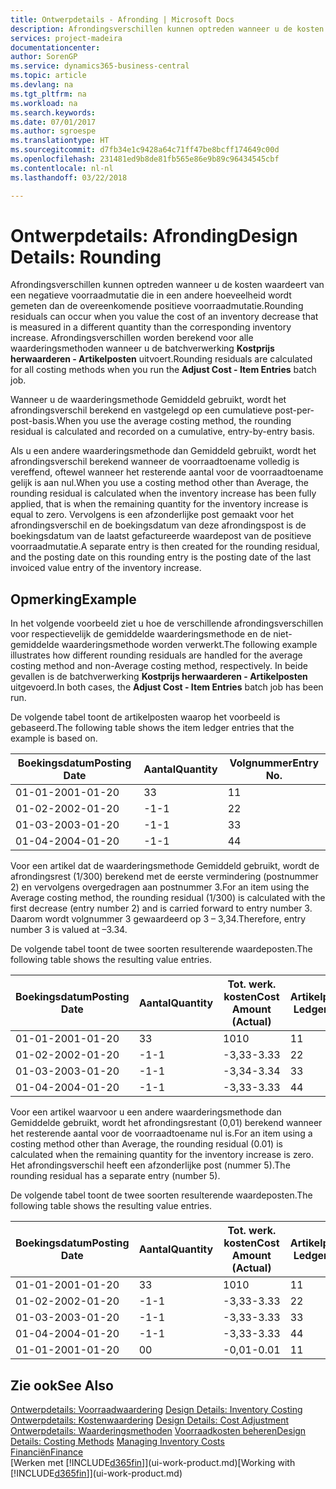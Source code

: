 ```yaml
---
title: Ontwerpdetails - Afronding | Microsoft Docs
description: Afrondingsverschillen kunnen optreden wanneer u de kosten waardeert van een negatieve voorraadmutatie die in een andere hoeveelheid wordt gemeten dan de overeenkomende positieve voorraadmutatie. Afrondingsverschillen worden berekend voor alle waarderingsmethoden wanneer u de batchverwerking **Kostprijs herwaarderen - Artikelposten** uitvoert.
services: project-madeira
documentationcenter: 
author: SorenGP
ms.service: dynamics365-business-central
ms.topic: article
ms.devlang: na
ms.tgt_pltfrm: na
ms.workload: na
ms.search.keywords: 
ms.date: 07/01/2017
ms.author: sgroespe
ms.translationtype: HT
ms.sourcegitcommit: d7fb34e1c9428a64c71ff47be8bcff174649c00d
ms.openlocfilehash: 231481ed9b8de81fb565e86e9b89c96434545cbf
ms.contentlocale: nl-nl
ms.lasthandoff: 03/22/2018

---
```

# <a name="design-details-rounding"></a><span data-ttu-id="2e83b-104">Ontwerpdetails: Afronding</span><span class="sxs-lookup"><span data-stu-id="2e83b-104">Design Details: Rounding</span></span>
<span data-ttu-id="2e83b-105">Afrondingsverschillen kunnen optreden wanneer u de kosten waardeert van een negatieve voorraadmutatie die in een andere hoeveelheid wordt gemeten dan de overeenkomende positieve voorraadmutatie.</span><span class="sxs-lookup"><span data-stu-id="2e83b-105">Rounding residuals can occur when you value the cost of an inventory decrease that is measured in a different quantity than the corresponding inventory increase.</span></span> <span data-ttu-id="2e83b-106">Afrondingsverschillen worden berekend voor alle waarderingsmethoden wanneer u de batchverwerking **Kostprijs herwaarderen - Artikelposten** uitvoert.</span><span class="sxs-lookup"><span data-stu-id="2e83b-106">Rounding residuals are calculated for all costing methods when you run the **Adjust Cost - Item Entries** batch job.</span></span>  

 <span data-ttu-id="2e83b-107">Wanneer u de waarderingsmethode Gemiddeld gebruikt, wordt het afrondingsverschil berekend en vastgelegd op een cumulatieve post-per-post-basis.</span><span class="sxs-lookup"><span data-stu-id="2e83b-107">When you use the average costing method, the rounding residual is calculated and recorded on a cumulative, entry-by-entry basis.</span></span>  

 <span data-ttu-id="2e83b-108">Als u een andere waarderingsmethode dan Gemiddeld gebruikt, wordt het afrondingsverschil berekend wanneer de voorraadtoename volledig is vereffend, oftewel wanneer het resterende aantal voor de voorraadtoename gelijk is aan nul.</span><span class="sxs-lookup"><span data-stu-id="2e83b-108">When you use a costing method other than Average, the rounding residual is calculated when the inventory increase has been fully applied, that is when the remaining quantity for the inventory increase is equal to zero.</span></span> <span data-ttu-id="2e83b-109">Vervolgens is een afzonderlijke post gemaakt voor het afrondingsverschil en de boekingsdatum van deze afrondingspost is de boekingsdatum van de laatst gefactureerde waardepost van de positieve voorraadmutatie.</span><span class="sxs-lookup"><span data-stu-id="2e83b-109">A separate entry is then created for the rounding residual, and the posting date on this rounding entry is the posting date of the last invoiced value entry of the inventory increase.</span></span>  

## <a name="example"></a><span data-ttu-id="2e83b-110">Opmerking</span><span class="sxs-lookup"><span data-stu-id="2e83b-110">Example</span></span>  
 <span data-ttu-id="2e83b-111">In het volgende voorbeeld ziet u hoe de verschillende afrondingsverschillen voor respectievelijk de gemiddelde waarderingsmethode en de niet-gemiddelde waarderingsmethode worden verwerkt.</span><span class="sxs-lookup"><span data-stu-id="2e83b-111">The following example illustrates how different rounding residuals are handled for the average costing method and non-Average costing method, respectively.</span></span> <span data-ttu-id="2e83b-112">In beide gevallen is de batchverwerking **Kostprijs herwaarderen - Artikelposten** uitgevoerd.</span><span class="sxs-lookup"><span data-stu-id="2e83b-112">In both cases, the **Adjust Cost - Item Entries** batch job has been run.</span></span>  

 <span data-ttu-id="2e83b-113">De volgende tabel toont de artikelposten waarop het voorbeeld is gebaseerd.</span><span class="sxs-lookup"><span data-stu-id="2e83b-113">The following table shows the item ledger entries that the example is based on.</span></span>  

|<span data-ttu-id="2e83b-114">Boekingsdatum</span><span class="sxs-lookup"><span data-stu-id="2e83b-114">Posting Date</span></span>|<span data-ttu-id="2e83b-115">Aantal</span><span class="sxs-lookup"><span data-stu-id="2e83b-115">Quantity</span></span>|<span data-ttu-id="2e83b-116">Volgnummer</span><span class="sxs-lookup"><span data-stu-id="2e83b-116">Entry No.</span></span>|  
|------------------|--------------|---------------|  
|<span data-ttu-id="2e83b-117">01-01-20</span><span class="sxs-lookup"><span data-stu-id="2e83b-117">01-01-20</span></span>|<span data-ttu-id="2e83b-118">3</span><span class="sxs-lookup"><span data-stu-id="2e83b-118">3</span></span>|<span data-ttu-id="2e83b-119">1</span><span class="sxs-lookup"><span data-stu-id="2e83b-119">1</span></span>|  
|<span data-ttu-id="2e83b-120">01-02-20</span><span class="sxs-lookup"><span data-stu-id="2e83b-120">02-01-20</span></span>|<span data-ttu-id="2e83b-121">-1</span><span class="sxs-lookup"><span data-stu-id="2e83b-121">-1</span></span>|<span data-ttu-id="2e83b-122">2</span><span class="sxs-lookup"><span data-stu-id="2e83b-122">2</span></span>|  
|<span data-ttu-id="2e83b-123">01-03-20</span><span class="sxs-lookup"><span data-stu-id="2e83b-123">03-01-20</span></span>|<span data-ttu-id="2e83b-124">-1</span><span class="sxs-lookup"><span data-stu-id="2e83b-124">-1</span></span>|<span data-ttu-id="2e83b-125">3</span><span class="sxs-lookup"><span data-stu-id="2e83b-125">3</span></span>|  
|<span data-ttu-id="2e83b-126">01-04-20</span><span class="sxs-lookup"><span data-stu-id="2e83b-126">04-01-20</span></span>|<span data-ttu-id="2e83b-127">-1</span><span class="sxs-lookup"><span data-stu-id="2e83b-127">-1</span></span>|<span data-ttu-id="2e83b-128">4</span><span class="sxs-lookup"><span data-stu-id="2e83b-128">4</span></span>|  

 <span data-ttu-id="2e83b-129">Voor een artikel dat de waarderingsmethode Gemiddeld gebruikt, wordt de afrondingsrest (1/300) berekend met de eerste vermindering (postnummer 2) en vervolgens overgedragen aan postnummer 3.</span><span class="sxs-lookup"><span data-stu-id="2e83b-129">For an item using the Average costing method, the rounding residual (1/300) is calculated with the first decrease (entry number 2) and is carried forward to entry number 3.</span></span> <span data-ttu-id="2e83b-130">Daarom wordt volgnummer 3 gewaardeerd op 3 – 3,34.</span><span class="sxs-lookup"><span data-stu-id="2e83b-130">Therefore, entry number 3 is valued at –3.34.</span></span>  

 <span data-ttu-id="2e83b-131">De volgende tabel toont de twee soorten resulterende waardeposten.</span><span class="sxs-lookup"><span data-stu-id="2e83b-131">The following table shows the resulting value entries.</span></span>  

|<span data-ttu-id="2e83b-132">Boekingsdatum</span><span class="sxs-lookup"><span data-stu-id="2e83b-132">Posting Date</span></span>|<span data-ttu-id="2e83b-133">Aantal</span><span class="sxs-lookup"><span data-stu-id="2e83b-133">Quantity</span></span>|<span data-ttu-id="2e83b-134">Tot. werk. kosten</span><span class="sxs-lookup"><span data-stu-id="2e83b-134">Cost Amount (Actual)</span></span>|<span data-ttu-id="2e83b-135">Artikelpostnr.</span><span class="sxs-lookup"><span data-stu-id="2e83b-135">Item Ledger Entry No.</span></span>|<span data-ttu-id="2e83b-136">Volgnummer</span><span class="sxs-lookup"><span data-stu-id="2e83b-136">Entry No.</span></span>|  
|------------------|--------------|----------------------------|---------------------------|---------------|  
|<span data-ttu-id="2e83b-137">01-01-20</span><span class="sxs-lookup"><span data-stu-id="2e83b-137">01-01-20</span></span>|<span data-ttu-id="2e83b-138">3</span><span class="sxs-lookup"><span data-stu-id="2e83b-138">3</span></span>|<span data-ttu-id="2e83b-139">10</span><span class="sxs-lookup"><span data-stu-id="2e83b-139">10</span></span>|<span data-ttu-id="2e83b-140">1</span><span class="sxs-lookup"><span data-stu-id="2e83b-140">1</span></span>|<span data-ttu-id="2e83b-141">1</span><span class="sxs-lookup"><span data-stu-id="2e83b-141">1</span></span>|  
|<span data-ttu-id="2e83b-142">01-02-20</span><span class="sxs-lookup"><span data-stu-id="2e83b-142">02-01-20</span></span>|<span data-ttu-id="2e83b-143">-1</span><span class="sxs-lookup"><span data-stu-id="2e83b-143">-1</span></span>|<span data-ttu-id="2e83b-144">-3,33</span><span class="sxs-lookup"><span data-stu-id="2e83b-144">-3.33</span></span>|<span data-ttu-id="2e83b-145">2</span><span class="sxs-lookup"><span data-stu-id="2e83b-145">2</span></span>|<span data-ttu-id="2e83b-146">2</span><span class="sxs-lookup"><span data-stu-id="2e83b-146">2</span></span>|  
|<span data-ttu-id="2e83b-147">01-03-20</span><span class="sxs-lookup"><span data-stu-id="2e83b-147">03-01-20</span></span>|<span data-ttu-id="2e83b-148">-1</span><span class="sxs-lookup"><span data-stu-id="2e83b-148">-1</span></span>|<span data-ttu-id="2e83b-149">-3,34</span><span class="sxs-lookup"><span data-stu-id="2e83b-149">-3.34</span></span>|<span data-ttu-id="2e83b-150">3</span><span class="sxs-lookup"><span data-stu-id="2e83b-150">3</span></span>|<span data-ttu-id="2e83b-151">3</span><span class="sxs-lookup"><span data-stu-id="2e83b-151">3</span></span>|  
|<span data-ttu-id="2e83b-152">01-04-20</span><span class="sxs-lookup"><span data-stu-id="2e83b-152">04-01-20</span></span>|<span data-ttu-id="2e83b-153">-1</span><span class="sxs-lookup"><span data-stu-id="2e83b-153">-1</span></span>|<span data-ttu-id="2e83b-154">-3,33</span><span class="sxs-lookup"><span data-stu-id="2e83b-154">-3.33</span></span>|<span data-ttu-id="2e83b-155">4</span><span class="sxs-lookup"><span data-stu-id="2e83b-155">4</span></span>|<span data-ttu-id="2e83b-156">4</span><span class="sxs-lookup"><span data-stu-id="2e83b-156">4</span></span>|  

 <span data-ttu-id="2e83b-157">Voor een artikel waarvoor u een andere waarderingsmethode dan Gemiddelde gebruikt, wordt het afrondingsrestant (0,01) berekend wanneer het resterende aantal voor de voorraadtoename nul is.</span><span class="sxs-lookup"><span data-stu-id="2e83b-157">For an item using a costing method other than Average, the rounding residual (0.01) is calculated when the remaining quantity for the inventory increase is zero.</span></span> <span data-ttu-id="2e83b-158">Het afrondingsverschil heeft een afzonderlijke post (nummer 5).</span><span class="sxs-lookup"><span data-stu-id="2e83b-158">The rounding residual has a separate entry (number 5).</span></span>  

 <span data-ttu-id="2e83b-159">De volgende tabel toont de twee soorten resulterende waardeposten.</span><span class="sxs-lookup"><span data-stu-id="2e83b-159">The following table shows the resulting value entries.</span></span>  

|<span data-ttu-id="2e83b-160">Boekingsdatum</span><span class="sxs-lookup"><span data-stu-id="2e83b-160">Posting Date</span></span>|<span data-ttu-id="2e83b-161">Aantal</span><span class="sxs-lookup"><span data-stu-id="2e83b-161">Quantity</span></span>|<span data-ttu-id="2e83b-162">Tot. werk. kosten</span><span class="sxs-lookup"><span data-stu-id="2e83b-162">Cost Amount (Actual)</span></span>|<span data-ttu-id="2e83b-163">Artikelpostnr.</span><span class="sxs-lookup"><span data-stu-id="2e83b-163">Item Ledger Entry No.</span></span>|<span data-ttu-id="2e83b-164">Volgnummer</span><span class="sxs-lookup"><span data-stu-id="2e83b-164">Entry No.</span></span>|  
|------------------|--------------|----------------------------|---------------------------|---------------|  
|<span data-ttu-id="2e83b-165">01-01-20</span><span class="sxs-lookup"><span data-stu-id="2e83b-165">01-01-20</span></span>|<span data-ttu-id="2e83b-166">3</span><span class="sxs-lookup"><span data-stu-id="2e83b-166">3</span></span>|<span data-ttu-id="2e83b-167">10</span><span class="sxs-lookup"><span data-stu-id="2e83b-167">10</span></span>|<span data-ttu-id="2e83b-168">1</span><span class="sxs-lookup"><span data-stu-id="2e83b-168">1</span></span>|<span data-ttu-id="2e83b-169">1</span><span class="sxs-lookup"><span data-stu-id="2e83b-169">1</span></span>|  
|<span data-ttu-id="2e83b-170">01-02-20</span><span class="sxs-lookup"><span data-stu-id="2e83b-170">02-01-20</span></span>|<span data-ttu-id="2e83b-171">-1</span><span class="sxs-lookup"><span data-stu-id="2e83b-171">-1</span></span>|<span data-ttu-id="2e83b-172">-3,33</span><span class="sxs-lookup"><span data-stu-id="2e83b-172">-3.33</span></span>|<span data-ttu-id="2e83b-173">2</span><span class="sxs-lookup"><span data-stu-id="2e83b-173">2</span></span>|<span data-ttu-id="2e83b-174">2</span><span class="sxs-lookup"><span data-stu-id="2e83b-174">2</span></span>|  
|<span data-ttu-id="2e83b-175">01-03-20</span><span class="sxs-lookup"><span data-stu-id="2e83b-175">03-01-20</span></span>|<span data-ttu-id="2e83b-176">-1</span><span class="sxs-lookup"><span data-stu-id="2e83b-176">-1</span></span>|<span data-ttu-id="2e83b-177">-3,33</span><span class="sxs-lookup"><span data-stu-id="2e83b-177">-3.33</span></span>|<span data-ttu-id="2e83b-178">3</span><span class="sxs-lookup"><span data-stu-id="2e83b-178">3</span></span>|<span data-ttu-id="2e83b-179">3</span><span class="sxs-lookup"><span data-stu-id="2e83b-179">3</span></span>|  
|<span data-ttu-id="2e83b-180">01-04-20</span><span class="sxs-lookup"><span data-stu-id="2e83b-180">04-01-20</span></span>|<span data-ttu-id="2e83b-181">-1</span><span class="sxs-lookup"><span data-stu-id="2e83b-181">-1</span></span>|<span data-ttu-id="2e83b-182">-3,33</span><span class="sxs-lookup"><span data-stu-id="2e83b-182">-3.33</span></span>|<span data-ttu-id="2e83b-183">4</span><span class="sxs-lookup"><span data-stu-id="2e83b-183">4</span></span>|<span data-ttu-id="2e83b-184">4</span><span class="sxs-lookup"><span data-stu-id="2e83b-184">4</span></span>|  
|<span data-ttu-id="2e83b-185">01-01-20</span><span class="sxs-lookup"><span data-stu-id="2e83b-185">01-01-20</span></span>|<span data-ttu-id="2e83b-186">0</span><span class="sxs-lookup"><span data-stu-id="2e83b-186">0</span></span>|<span data-ttu-id="2e83b-187">-0,01</span><span class="sxs-lookup"><span data-stu-id="2e83b-187">-0.01</span></span>|<span data-ttu-id="2e83b-188">1</span><span class="sxs-lookup"><span data-stu-id="2e83b-188">1</span></span>|<span data-ttu-id="2e83b-189">5</span><span class="sxs-lookup"><span data-stu-id="2e83b-189">5</span></span>|  

## <a name="see-also"></a><span data-ttu-id="2e83b-190">Zie ook</span><span class="sxs-lookup"><span data-stu-id="2e83b-190">See Also</span></span>  
 <span data-ttu-id="2e83b-191">[Ontwerpdetails: Voorraadwaardering](design-details-inventory-costing.md) </span><span class="sxs-lookup"><span data-stu-id="2e83b-191">[Design Details: Inventory Costing](design-details-inventory-costing.md) </span></span>  
 <span data-ttu-id="2e83b-192">[Ontwerpdetails: Kostenwaardering](design-details-cost-adjustment.md) </span><span class="sxs-lookup"><span data-stu-id="2e83b-192">[Design Details: Cost Adjustment](design-details-cost-adjustment.md) </span></span>  
 <span data-ttu-id="2e83b-193">[Ontwerpdetails: Waarderingsmethoden](design-details-costing-methods.md) [Voorraadkosten beheren](finance-manage-inventory-costs.md)</span><span class="sxs-lookup"><span data-stu-id="2e83b-193">[Design Details: Costing Methods](design-details-costing-methods.md) [Managing Inventory Costs](finance-manage-inventory-costs.md)</span></span>  
 [<span data-ttu-id="2e83b-194">Financiën</span><span class="sxs-lookup"><span data-stu-id="2e83b-194">Finance</span></span>](finance.md)  
 <span data-ttu-id="2e83b-195">[Werken met [!INCLUDE[d365fin](includes/d365fin_md.md)]](ui-work-product.md)</span><span class="sxs-lookup"><span data-stu-id="2e83b-195">[Working with [!INCLUDE[d365fin](includes/d365fin_md.md)]](ui-work-product.md)</span></span>

